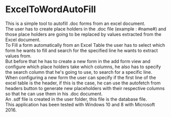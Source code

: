 # ExcelToWordAutoFill<br/>
This is a simple tool to autofill .doc forms from an excel document.<br/>
The user has to create place holders in the .doc file (example : #name#) and those place holders are going to be replaced by values extracted from the Excel document.<br/>
To Fill a form automatically from an Excel Table the user has to select which form he wants to fill and search for the specified line he wants to extract values from.<br/>
But before that he has to create a new form in the add form view and configure which place holders take which columns, he also has to specify the search column that he's going to use, to search for a specific line.<br/>
When configuring a new form the user can specify if the first line of the excel table is the header, if this is the case, he can use the autofetch from headers button to generate new placeholders with their respective columns so that he can use them in his .doc document.<br/>
An .sdf file is created in the user folder, this file is the database file.<br/>
This application has been tested with Windows 10 and 8 with Microsoft 2016.<br/>